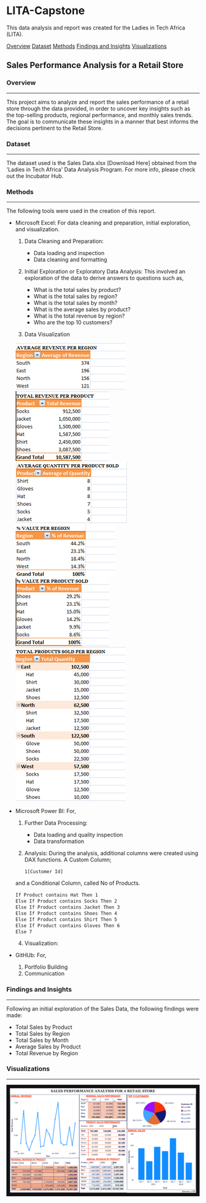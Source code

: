 # LITA-Capstone
This data analysis and report was created for the Ladies in Tech Africa (LITA).

[Overview](#overview)
[Dataset](#dataset)
[Methods](#methods)
[Findings and Insights](#findings-and-insights)
[Visualizations](#visualizations)

## Sales Performance Analysis for a Retail Store

### Overview
---
This project aims to analyze and report the sales performance of a retail store through the data provided, in order to uncover key insights such as the top-selling products, regional 
performance, and monthly sales trends. The goal is to communicate these insights in a manner that best informs the decisions pertinent to the Retail Store.

### Dataset
---
The dataset used is the Sales Data.xlsx [Download Here] obtained from the 'Ladies in Tech Africa' Data Analysis Program. For more info, please check out the Incubator Hub.

### Methods
---
The following tools were used in the creation of this report.
- Microsoft Excel: For data cleaning and preparation, initial exploration, and visualization.
  1. Data Cleaning and Preparation:
     - Data loading and inspection
     - Data cleaning and formatting

  2. Initial Exploration or Exploratory Data Analysis:
     This involved an exploration of the data to derive answers to questions such as,
     - What is the total sales by product?
     - What is the total sales by region?
     - What is the total sales by month?
     - What is the average sales by product?
     - What is the total revenue by region?
     - Who are the top 10 customers?

  3. Data Visualization

    ![Average per Region](https://github.com/kayeneii/LITA-Capstone/blob/main/sales_avg%20per%20region.png)
    ![Product Revenue](https://github.com/kayeneii/LITA-Capstone/blob/main/sales_tr%20per%20product.png)
    ![Average per product](https://github.com/kayeneii/LITA-Capstone/blob/main/sales_avg%20per%20product.png)
    ![Region per cent](https://github.com/kayeneii/LITA-Capstone/blob/main/sales_region%20per%20cent.png)
    ![Product per cent](https://github.com/kayeneii/LITA-Capstone/blob/main/sales_product%20per%20cent.png)
    ![Regional Revenue](https://github.com/kayeneii/LITA-Capstone/blob/main/sales_tr%20per%20region.png)



- Microsoft Power BI: For,
  1. Further Data Processing:
     - Data loading and quality inspection
     - Data transformation

  2. Analysis:
    During the analysis, additional columns were created using DAX functions. A Custom Column;
    
     ```DAX
     1[Customer Id]
     ```

  and a Conditional Column, called No of Products.

    ```DAX
    If Product contains Hat Then 1
    Else If Product contains Socks Then 2
    Else If Product contains Jacket Then 3
    Else If Product contains Shoes Then 4
    Else If Product contains Shirt Then 5
    Else If Product contains Gloves Then 6
    Else 7
    ```

    
  4. Visualization:

- GitHUb: For,
  1. Portfolio Building
  2. Communication

### Findings and Insights
---
Following an initial exploration of the Sales Data, the following findings were made:
- Total Sales by Product
- Total Sales by Region
- Total Sales by Month
- Average Sales by Product
- Total Revenue by Region

### Visualizations
---
![Sales Data Report](https://github.com/kayeneii/LITA-Capstone/blob/main/Sales-Data-Viz.png)

